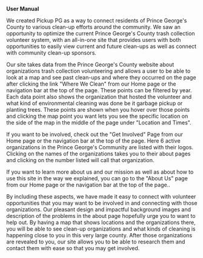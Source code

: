**User Manual**

We created Pickup PG as a way to connect residents of Prince George's County to various clean-up efforts around the community. We saw an opportunity to optimize the current Prince George's County trash collection volunteer system, with an all-in-one site that provides users with both opportunities to easily view current and future clean-ups as well as connect with community clean-up sponsors. 

Our site takes data from the Prince George's County website about organizations trash collection volunteering and allows a user to be able to look at a map and see past clean-ups and where they occurred on the page after clicking the link "Where We Clean" from our Home page or the navigation bar at the top of the page. These points can be filtered by year. Each data point also shows the organization that hosted the volunteer and what kind of environmental cleaning was done be it garbage pickup or planting trees. These points are shown when you hover over those points and clicking the map point you want lets you see the specific location on the side of the map in the middle of the page under "Location and Times". 

If you want to be involved, check out the "Get Involved" Page from our Home page or the navigation bar at the top of the page. Here 6 active organizations in the Prince George's Community are listed with their logos. Clicking on the names of the organizations takes you to their about pages and clicking on the number listed will call that organization. 

If you want to learn more about us and our mission as well as about how to use this site in the way we explained, you can go to the "About Us" page from our Home page or the navigation bar at the top of the page..

By including these aspects, we have made it easy to connect with volunteer opportunities that you may want to be involved in and connecting with those organizations. Our pleasant design and impactful background images and description of the problems in the about page hopefully urge you to want to help out. By having a map that shows locations and the organizations there, you will be able to see clean-up organizations and what kinds of cleaning is happening close to you in this very large county. After those organizations are revealed to you, our site allows you to be able to research them and contact them with ease so that you may get involved.
